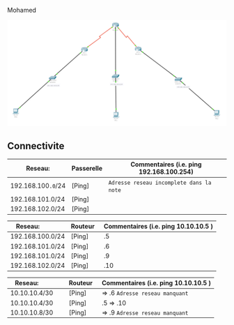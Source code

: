 Mohamed

![alt tag](./IPv4.png)

## Connectivite

| Reseau:             |  Passerelle | Commentaires (i.e. ping 192.168.100.254)|
|---------------------|-------------|-----------------------------------------| 
| 192.168.100`.0`/24  | [Ping]      | `Adresse reseau incomplete dans la note`|
| 192.168.101.0/24    | [Ping]      |                                         |
| 192.168.102.0/24    | [Ping]      |                                         |

| Reseau:             |  Routeur    | Commentaires (i.e. ping 10.10.10.5 )    |
|---------------------|-------------|-----------------------------------------| 
| 192.168.100.0/24    | [Ping]      | .5                                      |
| 192.168.101.0/24    | [Ping]      | .6                                      |
| 192.168.101.0/24    | [Ping]      | .9                                      |
| 192.168.102.0/24    | [Ping]      | .10                                     |

| Reseau:             |  Routeur    | Commentaires (i.e. ping 10.10.10.5 )    |
|---------------------|-------------|-----------------------------------------| 
| 10.10.10.4/30       | [Ping]      |    => .6  `Adresse reseau manquant`     |
| 10.10.10.4/30       | [Ping]      | .5 => .10                               |
| 10.10.10.8/30       | [Ping]      |    => .9  `Adresse reseau manquant`     |

